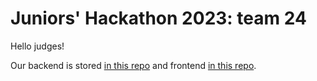# Juniors' Hackathon 2023: team 24

Hello judges!

Our backend is stored [in this repo](https://github.com/charity-hackathon-2023-team-24/backend) and frontend [in this repo](https://github.com/charity-hackathon-2023-team-24/frontend).
